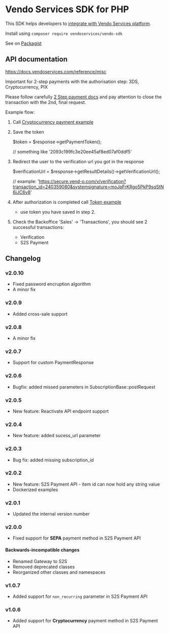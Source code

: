 # Vendo Services SDK for PHP
This SDK helps developers to [integrate with Vendo Services platform](https://docs.vendoservices.com/).

Install using ```composer require vendoservices/vendo-sdk```

See on [Packagist](https://packagist.org/packages/vendoservices/vendo-sdk)

## API documentation
https://docs.vendoservices.com/reference/misc

Important for 2-step payments with the authorisation step: 3DS, Cryptocurrency, PIX
 
Please follow carefully [2 Step payment docs](https://docs.vendoservices.com/reference/payment-gateway-3ds-flow) and pay attention to close the transaction with the 2nd, final request.

Example flow:

1. Call [Cryptocurrency payment example](https://github.com/lbadmin/vendo-sdk-php/blob/master/examples/s2s-api/crypto_payment.php)

2. Save the token


    $token = $response->getPaymentToken(); 

    // something like '2093c199fc3e20ee45af8ed07af0ddf5'


3. Redirect the user to the verification url you got in the response 

    
    $verificationUrl = $response->getResultDetails()->getVerificationUrl();

    // example: 'https://secure.vend-o.com/v/verification?transaction_id=240359080&systemsignature=moJpFrKRgo5PkP9sqStN6iJC6v8'
      
4. After authorization is completed call [Token example](https://github.com/lbadmin/vendo-sdk-php/blob/master/examples/s2s-api/payment_with_saved_token.php)
   - use token you have saved in step 2.

5. Check the Backoffice 'Sales' -> 'Transactions', you should see 2 successful transactions:
   
   - Verification
   - S2S Payment

## Changelog
### v2.0.10
- Fixed password encruption algorithm
- A minor fix
### v2.0.9
- Added cross-sale support
### v2.0.8
- A minor fix
### v2.0.7
- Support for custom PaymentResponse
### v2.0.6
- Bugfix: added missed parameters in SubscriptionBase::postRequest
### v2.0.5
- New feature: Reactivate API endpoint support
### v2.0.4
- New feature: added sucess_url parameter
### v2.0.3
- Bug fix: added missing subscription_id
### v2.0.2
- New feature: S2S Payment API - item id can now hold any string value
- Dockerized examples
### v2.0.1
- Updated the internal version number
### v2.0.0

- Fixed support for **SEPA** payment method in S2S Payment API

#### Backwards-incompatible changes

- Renamed Gateway to S2S
- Removed deprecated classes
- Reorganized other classes and namespaces

### v1.0.7

- Added support for `non_recurring` parameter in S2S Payment API

### v1.0.6

- Added support for **Cryptocurrency** payment method in S2S Payment API
